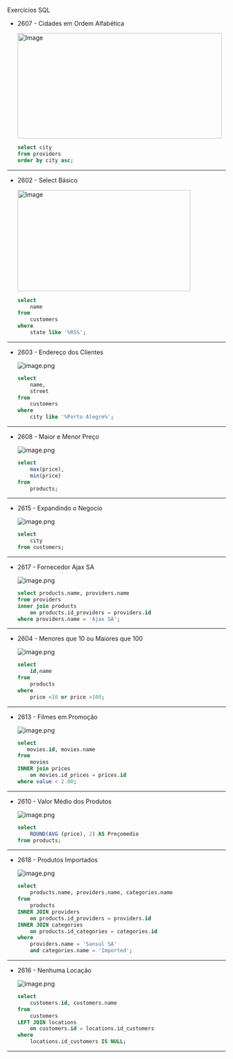 Exercícios SQL
- 2607 - Cidades em Ordem Alfabética
    
   <img width="471" height="243" alt="Image" src="https://github.com/user-attachments/assets/08076d56-3184-4039-84fb-96243b4c417c" />
    
    ```sql
    select city
    from providers
    order by city asc;
    ```
    

---

- 2602 - Select Básico
    
    <img width="398" height="234" alt="Image" src="https://github.com/user-attachments/assets/b2753734-5c01-469d-98d4-de40949c0547" />
    
    ```sql
    select 
        name 
    from 
        customers
    where 
        state like '%RS%';
    ```
    

---

- 2603 - Endereço dos Clientes
    
    ![image.png](attachment:72f9c5e8-1fbd-4996-9160-bb20bb7652b6:image.png)
    
    ```sql
    select 
        name,
        street
    from 
        customers
    where
        city like '%Porto Alegre%';
    ```
    

---

- 2608 - Maior e Menor Preço
    
    ![image.png](attachment:3bdd6ca0-8f60-4653-9a03-2c92a339efd7:image.png)
    
    ```sql
    select 
        max(price),
        min(price)
    from
        products;
    ```
    

---

- 2615 - Expandindo o Negocio
    
    ![image.png](attachment:5f62ee95-fdd4-4764-8597-ca0831c3f29b:image.png)
    
    ```sql
    select 
        city
    from customers;
    ```
    

---

- 2617 - Fornecedor Ajax SA
    
    ![image.png](attachment:e48b89b1-04d2-4d06-bad2-f46c50821ea5:fda0fce1-01ec-43f3-903a-e90c38bee66f.png)
    
    ```sql
    select products.name, providers.name
    from providers
    inner join products
        on products.id_providers = providers.id
    where providers.name = 'Ajax SA';
    ```
    

---

- 2604 - Menores que 10 ou Maiores que 100
    
    ![image.png](attachment:b7f6147c-8037-49d2-8a08-786e10f3ec6d:image.png)
    
    ```sql
    select
        id,name
    from 
        products
    where
        price <10 or price >100;
    ```
    

---

- 2613 - Filmes em Promoção
    
    ![image.png](attachment:ade9b622-479f-4e2a-b137-ee89c8497fec:image.png)
    
    ```sql
    select 
       movies.id, movies.name 
    from
        movies
    INNER join prices
        on movies.id_prices = prices.id
    where value < 2.00;
    ```
    

---

- 2610 - Valor Médio dos Produtos
    
    ![image.png](attachment:57a54793-83f8-4a8f-a3db-a6de5ef7bf7e:image.png)
    
    ```sql
    select
        ROUND(AVG (price), 2) AS Preçomedio
    from products;
    ```
    

---

- 2618 - Produtos Importados
    
    ![image.png](attachment:433bb1ea-c79b-4efd-9f31-122b9e491b9f:image.png)
    
    ```sql
    select
        products.name, providers.name, categories.name
    from
        products
    INNER JOIN providers
        on products.id_providers = providers.id
    INNER JOIN categories
        on products.id_categories = categories.id
    where 
        providers.name = 'Sansul SA'
        and categories.name = 'Imported';
    ```
    

---

- 2616 - Nenhuma Locação
    
    ![image.png](attachment:3186c73b-eac0-4f25-ba56-ac4d4ba0072c:image.png)
    
    ```sql
    select
        customers.id, customers.name
    from
        customers
    LEFT JOIN locations
        on customers.id = locations.id_customers
    where
        locations.id_customers IS NULL;
    ```
    

---
